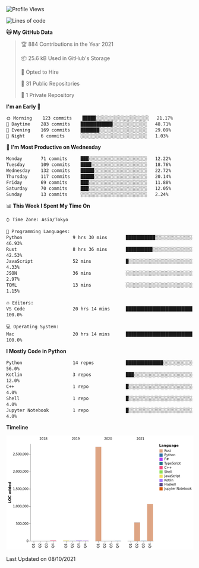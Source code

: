 <!--START_SECTION:waka-->
![Profile Views](http://img.shields.io/badge/Profile%20Views-2-blue)

![Lines of code](https://img.shields.io/badge/From%20Hello%20World%20I%27ve%20Written-4.4%20million%20lines%20of%20code-blue)

**🐱 My GitHub Data** 

> 🏆 884 Contributions in the Year 2021
 > 
> 📦 25.6 kB Used in GitHub's Storage 
 > 
> 💼 Opted to Hire
 > 
> 📜 31 Public Repositories 
 > 
> 🔑 1 Private Repository 
 > 
**I'm an Early 🐤** 

```text
🌞 Morning    123 commits    █████░░░░░░░░░░░░░░░░░░░░   21.17% 
🌆 Daytime    283 commits    ████████████░░░░░░░░░░░░░   48.71% 
🌃 Evening    169 commits    ███████░░░░░░░░░░░░░░░░░░   29.09% 
🌙 Night      6 commits      ░░░░░░░░░░░░░░░░░░░░░░░░░   1.03%

```
📅 **I'm Most Productive on Wednesday** 

```text
Monday       71 commits     ███░░░░░░░░░░░░░░░░░░░░░░   12.22% 
Tuesday      109 commits    ████░░░░░░░░░░░░░░░░░░░░░   18.76% 
Wednesday    132 commits    █████░░░░░░░░░░░░░░░░░░░░   22.72% 
Thursday     117 commits    █████░░░░░░░░░░░░░░░░░░░░   20.14% 
Friday       69 commits     ███░░░░░░░░░░░░░░░░░░░░░░   11.88% 
Saturday     70 commits     ███░░░░░░░░░░░░░░░░░░░░░░   12.05% 
Sunday       13 commits     ░░░░░░░░░░░░░░░░░░░░░░░░░   2.24%

```


📊 **This Week I Spent My Time On** 

```text
⌚︎ Time Zone: Asia/Tokyo

💬 Programming Languages: 
Python                   9 hrs 30 mins       ███████████░░░░░░░░░░░░░░   46.93% 
Rust                     8 hrs 36 mins       ██████████░░░░░░░░░░░░░░░   42.53% 
JavaScript               52 mins             █░░░░░░░░░░░░░░░░░░░░░░░░   4.33% 
JSON                     36 mins             ░░░░░░░░░░░░░░░░░░░░░░░░░   2.97% 
TOML                     13 mins             ░░░░░░░░░░░░░░░░░░░░░░░░░   1.15%

🔥 Editors: 
VS Code                  20 hrs 14 mins      █████████████████████████   100.0%

💻 Operating System: 
Mac                      20 hrs 14 mins      █████████████████████████   100.0%

```

**I Mostly Code in Python** 

```text
Python                   14 repos            ██████████████░░░░░░░░░░░   56.0% 
Kotlin                   3 repos             ███░░░░░░░░░░░░░░░░░░░░░░   12.0% 
C++                      1 repo              █░░░░░░░░░░░░░░░░░░░░░░░░   4.0% 
Shell                    1 repo              █░░░░░░░░░░░░░░░░░░░░░░░░   4.0% 
Jupyter Notebook         1 repo              █░░░░░░░░░░░░░░░░░░░░░░░░   4.0%

```


**Timeline**

![Chart not found](https://raw.githubusercontent.com/kitagawa-hr/kitagawa-hr/main/charts/bar_graph.png) 


 Last Updated on 08/10/2021
<!--END_SECTION:waka-->
